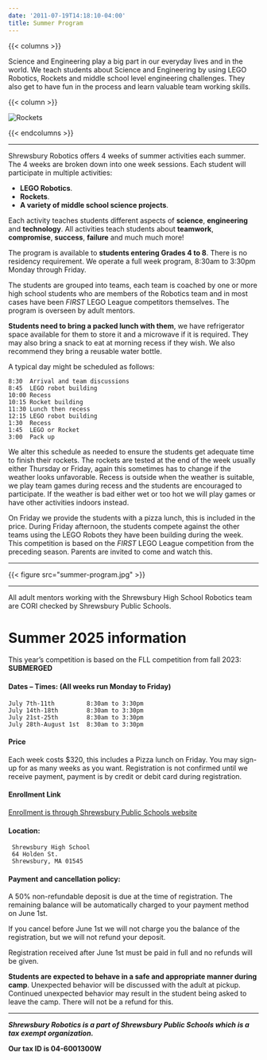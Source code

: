 ```yaml
---
date: '2011-07-19T14:18:10-04:00'
title: Summer Program
---
```


{{< columns >}}

Science and Engineering play a big part in our everyday lives and in the world. We teach students about Science and Engineering by using LEGO Robotics, Rockets and middle school level engineering challenges. They also get to have fun in the process and learn valuable team working skills.

{{< column >}}

![Rockets](rockets.jpg)

{{< endcolumns >}}

---

Shrewsbury Robotics offers 4 weeks of summer activities each summer. The 4 weeks are broken down into one week sessions. Each student will participate in multiple activities:

- **LEGO Robotics**.
- **Rockets**.
- **A variety of middle school science projects**.

Each activity teaches students different aspects of **science**, **engineering** and **technology**. All activities teach students about **teamwork**, **compromise**, **success**, **failure** and much much more!

The program is available to **students entering Grades 4 to 8**. There is no residency requirement. We operate a full week program, 8:30am to 3:30pm Monday through Friday.

The students are grouped into teams, each team is coached by one or more high school students who are members of the Robotics team and in most cases have been _FIRST_ LEGO League competitors themselves. The program is overseen by adult mentors.

**Students need to bring a packed lunch with them**, we have refrigerator space available for them to store it and a microwave if it is required. They may also bring a snack to eat at morning recess if they wish. We also recommend they bring a reusable water bottle.

A typical day might be scheduled as follows:

    8:30  Arrival and team discussions
    8:45  LEGO robot building
    10:00 Recess
    10:15 Rocket building
    11:30 Lunch then recess
    12:15 LEGO robot building
    1:30  Recess
    1:45  LEGO or Rocket
    3:00  Pack up

We alter this schedule as needed to ensure the students get adequate time to finish their rockets. The rockets are tested at the end of the week usually either Thursday or Friday, again this sometimes has to change if the weather looks unfavorable. Recess is outside when the weather is suitable, we play team games during recess and the students are encouraged to participate. If the weather is bad either wet or too hot we will play games or have other activities indoors instead.

On Friday we provide the students with a pizza lunch, this is included in the price. During Friday afternoon, the students compete against the other teams using the LEGO Robots they have been building during the week. This competition is based on the _FIRST_ LEGO League competition from the preceding season. Parents are invited to come and watch this.

---

{{< figure src="summer-program.jpg" >}}

---

All adult mentors working with the Shrewsbury High School Robotics team are CORI checked by Shrewsbury Public Schools.

# Summer 2025 information

This year’s competition is based on the FLL competition from fall 2023: **SUBMERGED**

#### Dates – Times: (All weeks run Monday to Friday)

    July 7th-11th         8:30am to 3:30pm
    July 14th-18th        8:30am to 3:30pm
    July 21st-25th        8:30am to 3:30pm
    July 28th-August 1st  8:30am to 3:30pm

#### Price

Each week costs $320, this includes a Pizza lunch on Friday. You may sign-up for as many weeks as you want. Registration is not confirmed until we receive payment, payment is by credit or debit card during registration.

#### Enrollment Link

[Enrollment is through Shrewsbury Public Schools website](https://schools.shrewsburyma.gov/extendedlearning/summer-robotics)


#### Location:

     Shrewsbury High School
     64 Holden St.
     Shrewsbury, MA 01545

#### Payment and cancellation policy:

A 50% non-refundable deposit is due at the time of registration. The remaining balance will be automatically charged to your payment method on June 1st.

If you cancel before June 1st we will not charge you the balance of the registration, but we will not refund your deposit.

Registration received after June 1st must be paid in full and no refunds will be given.

**Students are expected to behave in a safe and appropriate manner during camp**. Unexpected behavior will be discussed with the adult at pickup. Continued unexpected behavior may result in the student being asked to leave the camp. There will not be a refund for this.

---

***Shrewsbury Robotics is a part of Shrewsbury Public Schools which is a tax exempt organization.***

**Our tax ID is 04-6001300W**
